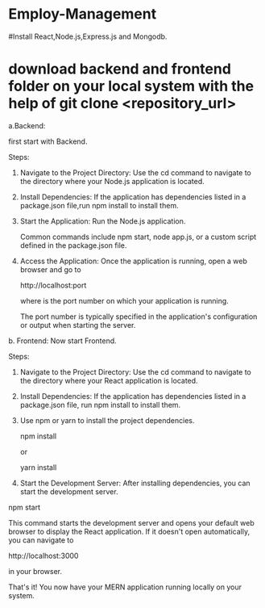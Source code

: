 # Employ-Management
#Install React,Node.js,Express.js and Mongodb.

# download backend and frontend folder on your local system with the help of  git clone <repository_url>

a.Backend:

first start with Backend.

Steps:

1. Navigate to the Project Directory: Use the cd command to navigate to the directory where your Node.js application is located.

2. Install Dependencies: If the application has dependencies listed in a package.json file,run npm install to install them.

3. Start the Application: Run the Node.js application.

    Common commands include npm start, node app.js, or a custom script defined in the package.json file.
   

5. Access the Application: Once the application is running, open a web browser and go to

    http://localhost:port

    where is the port number on which your application is running.

    The port number is typically specified in the application's configuration or output when starting the server.

b. Frontend: Now start Frontend.

Steps:

1. Navigate to the Project Directory: Use the cd command to navigate to the directory where your React application is located.

2. Install Dependencies: If the application has dependencies listed in a package.json file, run npm install to install them.

3. Use npm or yarn to install the project dependencies.

     npm install

     or

     yarn install
 
4. Start the Development Server: After installing dependencies, you can start the development server.

npm start

This command starts the development server and opens your default web browser to display the React application. If it doesn't open automatically, you can
navigate to

http://localhost:3000

in your browser.

That's it! You now have your MERN application running locally on your system.
   
